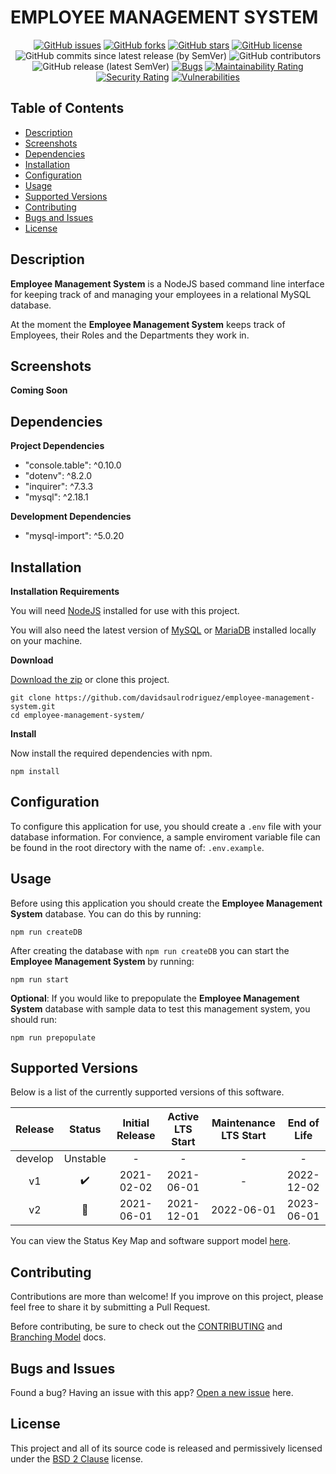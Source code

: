# EMPLOYEE MANAGEMENT SYSTEM

<span align="center">

[![GitHub issues](https://img.shields.io/github/issues/davidsaulrodriguez/employee-management-system)](https://github.com/davidsaulrodriguez/employee-management-system/issues)
[![GitHub forks](https://img.shields.io/github/forks/davidsaulrodriguez/employee-management-system)](https://github.com/davidsaulrodriguez/employee-management-system/network)
[![GitHub stars](https://img.shields.io/github/stars/davidsaulrodriguez/employee-management-system)](https://github.com/davidsaulrodriguez/employee-management-system/stargazers)
[![GitHub license](https://img.shields.io/github/license/davidsaulrodriguez/employee-management-system)](https://github.com/davidsaulrodriguez/employee-management-system)
![GitHub commits since latest release (by SemVer)](https://img.shields.io/github/commits-since/davidsaulrodriguez/employee-management-system/latest/main)
![GitHub contributors](https://img.shields.io/github/contributors/davidsaulrodriguez/employee-management-system)
![GitHub release (latest SemVer)](https://img.shields.io/github/v/release/davidsaulrodriguez/employee-management-system)
[![Bugs](https://sonarcloud.io/api/project_badges/measure?project=davidsaulrodriguez_employee-management-system&metric=bugs)](https://sonarcloud.io/dashboard?id=davidsaulrodriguez_employee-management-system)
[![Maintainability Rating](https://sonarcloud.io/api/project_badges/measure?project=davidsaulrodriguez_employee-management-system&metric=sqale_rating)](https://sonarcloud.io/dashboard?id=davidsaulrodriguez_employee-management-system)
[![Security Rating](https://sonarcloud.io/api/project_badges/measure?project=davidsaulrodriguez_employee-management-system&metric=security_rating)](https://sonarcloud.io/dashboard?id=davidsaulrodriguez_employee-management-system)
[![Vulnerabilities](https://sonarcloud.io/api/project_badges/measure?project=davidsaulrodriguez_employee-management-system&metric=vulnerabilities)](https://sonarcloud.io/dashboard?id=davidsaulrodriguez_employee-management-system)

</span>

## Table of Contents
 - [Description](#description)
 - [Screenshots](#screenshots)
 - [Dependencies](#dependdencies)
 - [Installation](#installation)
 - [Configuration](#configuration)
 - [Usage](#usage)
 - [Supported Versions](#supported-versions)
 - [Contributing](#contributing)
 - [Bugs and Issues](#bugs-and-issues)
 - [License](#license)

## Description

**Employee Management System** is a NodeJS based command line interface for keeping track of and managing your employees in a relational MySQL database.

At the moment the **Employee Management System** keeps track of Employees, their Roles and the Departments they work in.

## Screenshots

**Coming Soon**

## Dependencies

**Project Dependencies**
 - "console.table": ^0.10.0
 - "dotenv": ^8.2.0
 - "inquirer": ^7.3.3
 - "mysql": ^2.18.1

 **Development Dependencies**

 - "mysql-import": ^5.0.20

## Installation

**Installation Requirements**

You will need [NodeJS][nodejs] installed for use with this project.

You will also need the latest version of [MySQL][mysql] or [MariaDB][mariadb] installed locally on your machine.

**Download**

[Download the zip][archive] or clone this project.

```shell
git clone https://github.com/davidsaulrodriguez/employee-management-system.git
cd employee-management-system/
```

**Install**

Now install the required dependencies with npm.

```shell
npm install
```

## Configuration

To configure this application for use, you should create a `.env` file with your database information. For convience, a sample enviroment variable file can be found in the root directory with the name of: `.env.example`.

## Usage

Before using this application you should create the **Employee Management System** database. You can do this by running:

```shell
npm run createDB
```

After creating the database with `npm run createDB` you can start the **Employee Management System** by running:

```shell
npm run start
```

**Optional**: If you would like to prepopulate the **Employee Management System** database with sample data to test this management system, you should run:

```shell
npm run prepopulate
```

## Supported Versions

Below is a list of the currently supported versions of this software.

| Release | Status            | Initial Release | Active LTS Start | Maintenance LTS Start | End of Life |
| :-----: | :----------------: | :-------------: | :------------------: | :--------------------: | :-: |
| develop  | Unstable | - | - | - | - |
| v1  | :heavy_check_mark: | 2021-02-02 | 2021-06-01 | - | 2022-12-02 |
| v2  | :construction: | 2021-06-01 | 2021-12-01 | 2022-06-01 | 2023-06-01 |

You can view the Status Key Map and software support model [here][support].

## Contributing

Contributions are more than welcome! If you improve on this project, please feel free to share it by submitting a Pull Request.

Before contributing, be sure to check out the [CONTRIBUTING][contrib] and [Branching Model][branching] docs.

## Bugs and Issues

Found a bug? Having an issue with this app? [Open a new issue][issues] here.

## License

 This project and all of its source code is released and permissively licensed under the [BSD 2 Clause][license] license.

[archive]: https://github.com/davidsaulrodriguez/employee-management-system/archive/main.zip
[mysql]: https://www.mysql.com/
[mariadb]: https://mariadb.org/
[nodejs]: https://nodejs.com
[support]: ./SUPPORTED_VERSIONS.md
[contrib]: ./CONTRIBUTING.md
[branching]: ./docs/Branching_Model.md
[issues]: https://github.com/davidsaulrodriguez/employee-management-system/issues
[license]: ./LICENSE